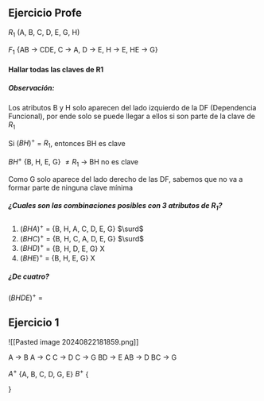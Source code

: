 ## Ejercicio Profe
$R_1$  (A, B, C, D, E, G, H)

$F_1$  {AB -> CDE, C -> A, D -> E, H -> E, HE -> G}

#### Hallar **todas** las claves de R1

##### Observación:
Los atributos B y H solo aparecen del lado izquierdo de la DF (Dependencia Funcional), por ende solo se puede llegar a ellos si son parte de la clave de $R_1$

Si $(BH)^+$ = $R_1$,  entonces BH es clave

$BH^+$ {B, H, E, G} $\neq R_1$ -> BH  no es clave

Como G solo aparece del lado derecho de las DF, sabemos que no va a formar parte de ninguna clave mínima

##### ¿Cuales son las combinaciones posibles con 3 atributos de $R_1$?
1. $(BHA)^+$ = {B, H, A, C, D, E, G} $\surd$
2. $(BHC)^+$ = {B, H, C, A, D, E, G} $\surd$
3. $(BHD)^+$ = {B, H, D, E, G} X
4. $(BHE)^+$ = {B, H, E, G} X

##### ¿De cuatro?
$(BHDE)^+$ = 


## Ejercicio 1

![[Pasted image 20240822181859.png]]

A -> B
A -> C
C -> D
C -> G
BD -> E
AB -> D
BC -> G

$A^+$ {A, B, C, D, G, E}
$B^+$ {

}